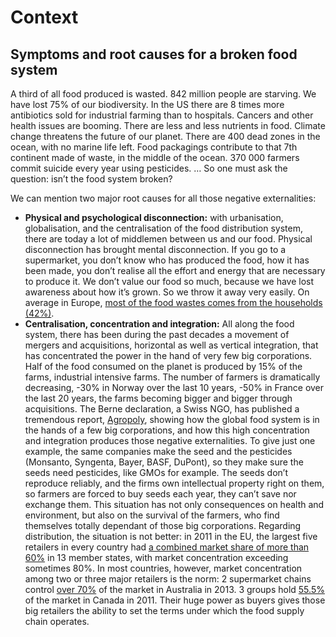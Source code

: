 # Context

## Symptoms and root causes for a broken food system

A third of all food produced is wasted. 842 million people are starving. We have lost 75% of our biodiversity. In the US there are 8 times more antibiotics sold for industrial farming than to hospitals. Cancers and other health issues are booming. There are less and less nutrients in food. Climate change threatens the future of our planet. There are 400 dead zones in the ocean, with no marine life left. Food packagings contribute to that 7th continent made of waste, in the middle of the ocean. 370 000 farmers commit suicide every year using pesticides. … So one must ask the question: isn’t the food system broken?

We can mention two major root causes for all those negative externalities:

* **Physical and psychological disconnection:** with urbanisation, globalisation, and the centralisation of the food distribution system, there are today a lot of middlemen between us and our food. Physical disconnection has brought mental disconnection. If you go to a supermarket, you don’t know who has produced the food, how it has been made, you don’t realise all the effort and energy that are necessary to produce it. We don’t value our food so much, because we have lost awareness about how it’s grown. So we throw it away very easily. On average in Europe, [most of the food wastes comes from the households (42%)](http://www.theguardian.com/world/2015/may/22/uk-tops-chart-of-eu-food-waste).
* **Centralisation, concentration and integration:** All along the food system, there has been during the past decades a movement of mergers and acquisitions, horizontal as well as vertical integration, that has concentrated the power in the hand of very few big corporations. Half of the food consumed on the planet is produced by 15% of the farms, industrial intensive farms. The number of farmers is dramatically decreasing, -30% in Norway over the last 10 years, -50% in France over the last 20 years, the farms becoming bigger and bigger through acquisitions. The Berne declaration, a Swiss NGO, has published a tremendous report, [Agropoly](https://www.bernedeclaration.ch/fileadmin/files/documents/Lebensmittelindustrie/EvB\_agropoly\_engl\_web\_klein\_2.pdf), showing how the global food system is in the hands of a few big corporations, and how this high concentration and integration produces those negative externalities. To give just one example, the same companies make the seed and the pesticides (Monsanto, Syngenta, Bayer, BASF, DuPont), so they make sure the seeds need pesticides, like GMOs for example. The seeds don’t reproduce reliably, and the firms own intellectual property right on them, so farmers are forced to buy seeds each year, they can’t save nor exchange them. This situation has not only consequences on health and environment, but also on the survival of the farmers, who find themselves totally dependant of those big corporations. Regarding distribution, the situation is not better: in 2011 in the EU, the largest five retailers in every country had [a combined market share of more than 60%](http://ec.europa.eu/competition/publications/KD0214955ENN.pdf) in 13 member states, with market concentration exceeding sometimes 80%. In most countries, however, market concentration among two or three major retailers is the norm: 2 supermarket chains control [over 70%](http://www.futuredirections.org.au/publications/food-and-water-crises/1814-market-power-in-the-australian-food-system.html) of the market in Australia in 2013. 3 groups hold [55.5%](https://www.ic.gc.ca/eic/site/oca-bc.nsf/vwapj/CTU-2013\_Q2\_Canadas\_Changing\_Retail\_Market-eng.pdf/$file/CTU-2013\_Q2\_Canadas\_Changing\_Retail\_Market-eng.pdf) of the market in Canada in 2011. Their huge power as buyers gives those big retailers the ability to set the terms under which the food supply chain operates.
